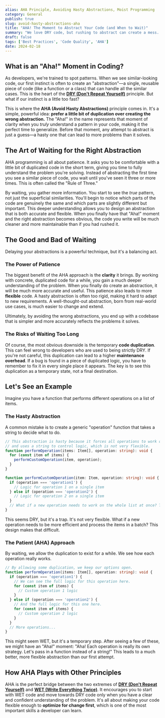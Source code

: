 ```yaml
---
alias: AHA Principle, Avoiding Hasty Abstractions, Moist Programming
category: General
publish: true
slug: avoid-hasty-abstractions-aha
title: "AHA! The Moment to Abstract Your Code (and When to Wait)"
summary: "We love DRY code, but rushing to abstract can create a mess. The AHA principle is all about finding that 'Aha!' moment before you generalize. Let's learn to wait for the right abstraction."
draft: false
tags: ['Best Practices', 'Code Quality', 'AHA']
date: 2024-02-18
---
```


## What is an "Aha!" Moment in Coding?

As developers, we're trained to spot patterns. When we see similar-looking code, our first instinct is often to create an "abstraction"—a single, reusable piece of code (like a function or a class) that can handle all the similar cases. This is the heart of the [**DRY (Don't Repeat Yourself)**](/blog/dont-repeat-yourself-dry) principle. But what if our instinct is a little too fast?

This is where the **AHA (Avoid Hasty Abstractions)** principle comes in. It's a simple, powerful idea: **prefer a little bit of duplication over creating the wrong abstraction.** The "Aha!" in the name represents that moment of clarity when you *truly* understand a pattern in your code, making it the perfect time to generalize. Before that moment, any attempt to abstract is just a guess—a hasty one that can lead to more problems than it solves.

## The Art of Waiting for the Right Abstraction

AHA programming is all about patience. It asks you to be comfortable with a little bit of duplicated code in the short term, giving you time to fully understand the problem you're solving. Instead of abstracting the first time you see a similar piece of code, you wait until you've seen it three or more times. This is often called the "Rule of Three."

By waiting, you gather more information. You start to see the *true* pattern, not just the superficial similarities. You'll begin to notice which parts of the code are genuinely the same and which parts are slightly different but important. This deeper understanding allows you to design an abstraction that is both accurate and flexible. When you finally have that "Aha!" moment and the right abstraction becomes obvious, the code you write will be much cleaner and more maintainable than if you had rushed it.

## The Good and Bad of Waiting

Delaying your abstractions is a powerful technique, but it's a balancing act.

### The Power of Patience

The biggest benefit of the AHA approach is the **clarity** it brings. By working with concrete, duplicated code for a while, you gain a much deeper understanding of the problem. When you finally do create an abstraction, it will be much more accurate and useful. This patience also leads to more **flexible** code. A hasty abstraction is often too rigid, making it hard to adapt to new requirements. A well-thought-out abstraction, born from real-world use cases, is much easier to change and extend.

Ultimately, by avoiding the wrong abstractions, you end up with a codebase that is simpler and more accurately reflects the problems it solves.

### The Risks of Waiting Too Long

Of course, the most obvious downside is the temporary **code duplication**. This can feel wrong to developers who are used to being strictly DRY. If you're not careful, this duplication can lead to a higher **maintenance overhead**. If a bug is found in a piece of duplicated logic, you have to remember to fix it in every single place it appears. The key is to see this duplication as a temporary state, not a final destination.

## Let's See an Example

Imagine you have a function that performs different operations on a list of items.

### The Hasty Abstraction

A common mistake is to create a generic "operation" function that takes a string to decide what to do.

```typescript
// This abstraction is hasty because it forces all operations to work on a single item at a time,
// and uses a string to control logic, which is not very flexible.
function performOperation(items: Item[], operation: string): void {
  for (const item of items) {
    performCustomOperation(item, operation);
  }
}

function performCustomOperation(item: Item, operation: string): void {
  if (operation === 'operation1') {
    // Logic for operation 1 on a single item
  } else if (operation === 'operation2') {
    // Logic for operation 2 on a single item
  }
  // What if a new operation needs to work on the whole list at once? This design makes that hard.
}
```
This seems DRY, but it's a trap. It's not very flexible. What if a new operation needs to be more efficient and process the items in a batch? This design makes that difficult.

### The Patient (AHA) Approach

By waiting, we allow the duplication to exist for a while. We see how each operation really works.

```typescript
// By allowing some duplication, we keep our options open.
function performOperation(items: Item[], operation: string): void {
  if (operation === 'operation1') {
    // We can see the full logic for this operation here.
    for (const item of items) {
      // Custom operation 1 logic
    }
  } else if (operation === 'operation2') {
    // And the full logic for this one here.
    for (const item of items) {
      // Custom operation 2 logic
    }
  }
  // More operations...
}
```
This might seem WET, but it's a temporary step. After seeing a few of these, we might have an "Aha!" moment: "Aha! Each operation is really its own strategy. Let's pass in a function instead of a string!" This leads to a much better, more flexible abstraction than our first attempt.

## How AHA Plays with Other Principles

AHA is the perfect bridge between the two extremes of [**DRY (Don't Repeat Yourself)**](/blog/dont-repeat-yourself-dry) and [**WET (Write Everything Twice)**](/blog/write-everything-twice-wet). It encourages you to start with WET code and move towards DRY code only when you have a clear and confident understanding of the problem. It's all about making your code flexible enough to **optimize for change first**, which is one of the most important skills a developer can learn.
